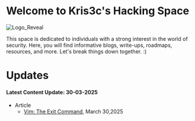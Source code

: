 # Welcome to Kris3c's Hacking Space 

![Logo_Reveal](https://github.com/kris3c/kris3c.github.io/assets/128035061/fa29d69d-5e46-4f48-9c08-679a3055df0a)

This space is dedicated to individuals with a strong interest in the world of security. Here, you will find informative blogs, write-ups, roadmaps, resources, and more. Let's break things down together. :)

# Updates

#### Latest Content Update: 30-03-2025

- Article
  - [Vim: The Exit Command](https://kris3c.github.io/article/vim-the-exit-command), March 30,2025


